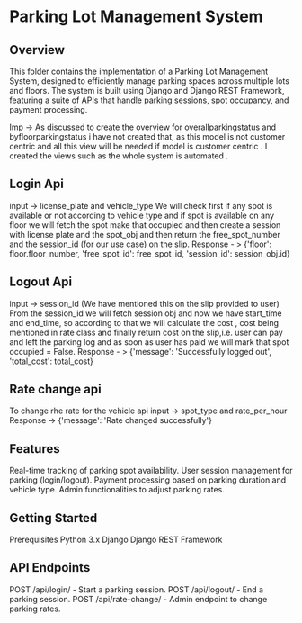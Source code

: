 # Parking Lot Management System

## Overview
This folder contains the implementation of a Parking Lot Management System, 
designed to efficiently manage parking spaces across multiple lots and floors. 
The system is built using Django and Django REST Framework, featuring a suite
of APIs that handle parking sessions, spot occupancy, and payment processing.

Imp -> As discussed to create the overview for overallparkingstatus and byfloorparkingstatus i have not created that, as this
model is not customer centric and all this view will be needed if model is customer centric .
I created the views such as the whole system is automated .

## Login Api
input -> license_plate and vehicle_type
We will check first if any spot is available or not according to vehicle type and if spot is available on any floor
we will fetch the spot make that occupied and then create a session with license plate and the spot_obj and then return
the free_spot_number and the session_id (for our use case) on the slip.
Response - > {'floor': floor.floor_number, 'free_spot_id': free_spot_id, 'session_id': session_obj.id}

## Logout Api
input -> session_id (We have mentioned this on the slip provided to user)
From the session_id we will fetch session obj and now we have start_time and end_time,
so according to that we will calculate the cost , cost being mentioned in rate class and 
finally return cost on the slip,i.e. user can pay and left the parking log
and as soon as user has paid we will mark that spot occupied = False.
Response - > {'message': 'Successfully logged out', 'total_cost': total_cost}

## Rate change api
To change rhe rate for the vehicle api
input -> spot_type and rate_per_hour
Response -> {'message': 'Rate changed successfully'}

## Features
Real-time tracking of parking spot availability.
User session management for parking (login/logout).
Payment processing based on parking duration and vehicle type.
Admin functionalities to adjust parking rates.


## Getting Started
Prerequisites
Python 3.x
Django
Django REST Framework


## API Endpoints
POST /api/login/ - Start a parking session.
POST /api/logout/ - End a parking session.
POST /api/rate-change/ - Admin endpoint to change parking rates.

